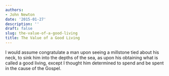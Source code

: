 ```yaml
---
authors:
- John Newton
date: '2015-01-27'
description: ''
draft: false
slug: the-value-of-a-good-living
title: The Value of a Good Living
---
```

I would assume congratulate a man upon seeing a millstone tied about his neck, to sink him into the depths of the sea, as upon his obtaining what is called a good living, except I thought him determined to spend and be spent in the cause of the Gospel.



